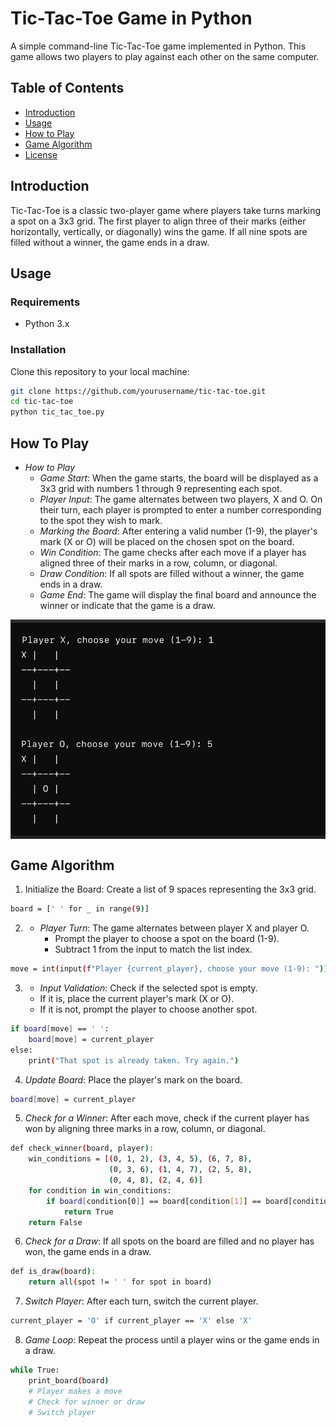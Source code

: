 # Tic-Tac-Toe Game in Python

A simple command-line Tic-Tac-Toe game implemented in Python. This game allows two players to play against each other on the same computer.

## Table of Contents

- [Introduction](#introduction)
- [Usage](#usage)
- [How to Play](#how-to-play)
- [Game Algorithm](#game-algorithm)
- [License](#license)

## Introduction

Tic-Tac-Toe is a classic two-player game where players take turns marking a spot on a 3x3 grid. The first player to align three of their marks (either horizontally, vertically, or diagonally) wins the game. If all nine spots are filled without a winner, the game ends in a draw.

## Usage

### Requirements

- Python 3.x

### Installation

Clone this repository to your local machine:

```bash
git clone https://github.com/yourusername/tic-tac-toe.git
cd tic-tac-toe
python tic_tac_toe.py
```
## How To Play
- *How to Play*
	- *Game Start*: When the game starts, the board will be displayed as a 3x3 grid with numbers 1 through 9 representing each spot.
	- *Player Input*: The game alternates between two players, X and O. On their turn, each player is prompted to enter a number corresponding to the spot they wish to mark.
	- *Marking the Board*: After entering a valid number (1-9), the player's mark (X or O) will be placed on the chosen spot on the board.
	- *Win Condition*: The game checks after each move if a player has aligned three of their marks in a row, column, or diagonal.
	- *Draw Condition*: If all spots are filled without a winner, the game ends in a draw.
	- *Game End*: The game will display the final board and announce the winner or indicate that the game is a draw.

<img src="/src/USAGE.png" align="center" alt="Exapmle Photo" border="0">

## Game Algorithm
1. Initialize the Board: Create a list of 9 spaces representing the 3x3 grid.
```bash
board = [' ' for _ in range(9)]
```
2. - *Player Turn*: The game alternates between player X and player O.
	 - Prompt the player to choose a spot on the board (1-9).
	 - Subtract 1 from the input to match the list index.
```bash
move = int(input(f"Player {current_player}, choose your move (1-9): ")) - 1
```
3.  - *Input Validation*: Check if the selected spot is empty.
	 - If it is, place the current player's mark (X or O).
	 - If it is not, prompt the player to choose another spot.
```bash
if board[move] == ' ':
    board[move] = current_player
else:
    print("That spot is already taken. Try again.")
```
4. *Update Board*: Place the player's mark on the board.
```bash
board[move] = current_player
```
5. *Check for a Winner*: After each move, check if the current player has won by aligning three marks in a row, column, or diagonal.
```bash
def check_winner(board, player):
    win_conditions = [(0, 1, 2), (3, 4, 5), (6, 7, 8),
                      (0, 3, 6), (1, 4, 7), (2, 5, 8),
                      (0, 4, 8), (2, 4, 6)]
    for condition in win_conditions:
        if board[condition[0]] == board[condition[1]] == board[condition[2]] == player:
            return True
    return False
```
6. *Check for a Draw*: If all spots on the board are filled and no player has won, the game ends in a draw.
```bash
def is_draw(board):
    return all(spot != ' ' for spot in board)
```
7. *Switch Player*: After each turn, switch the current player.
```bash
current_player = 'O' if current_player == 'X' else 'X'
```
8. *Game Loop*: Repeat the process until a player wins or the game ends in a draw.
```bash
while True:
    print_board(board)
    # Player makes a move
    # Check for winner or draw
    # Switch player
```